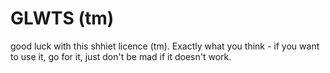 # GLWTS (tm)

good luck with this shhiet licence (tm). Exactly what you think - if you want to use it, go for it, just don't be mad if it doesn't work.
